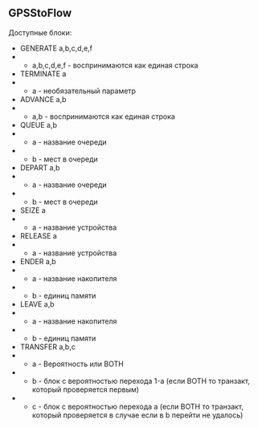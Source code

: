 ## GPSStoFlow
  Доступные блоки:
- GENERATE a,b,c,d,e,f
-   - a,b,c,d,e,f - воспринимаются как единая строка  
- TERMINATE a
-   - a - необязательный параметр
- ADVANCE a,b
-   - a,b - воспринимаются как единая строка
- QUEUE a,b
- - a - название очереди
- - b - мест в очереди
- DEPART a,b
- - a - название очереди
- - b - мест в очереди
- SEIZE a
- - a - название устройства
- RELEASE a
- - a - название устройства
- ENDER a,b
- - a - название накопителя
- - b - единиц памяти
- LEAVE a,b
- - a - название накопителя
- - b - единиц памяти
- TRANSFER a,b,c
- - a - Вероятность или BOTH
- - b - блок с вероятностью перехода 1-a 
(если BOTH то транзакт, который проверяется первым)
- - c - блок с вероятностью перехода a
(если BOTH то транзакт, который проверяется в случае если в b перейти не удалось)